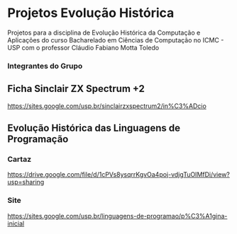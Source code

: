 # Projetos Evolução Histórica
Projetos para a disciplina de Evolução Histórica da Computação e Aplicações do curso Bacharelado em Ciências de Computação no ICMC - USP com o professor Cláudio Fabiano Motta Toledo

### Integrantes do Grupo

## Ficha Sinclair ZX Spectrum +2 

https://sites.google.com/usp.br/sinclairzxspectrum2/in%C3%ADcio

## Evolução Histórica das Linguagens de Programação

### Cartaz

https://drive.google.com/file/d/1cPVs8ysqrrKgvOa4poj-vdjgTuOIMfDi/view?usp=sharing

### Site

https://sites.google.com/usp.br/linguagens-de-programao/p%C3%A1gina-inicial
